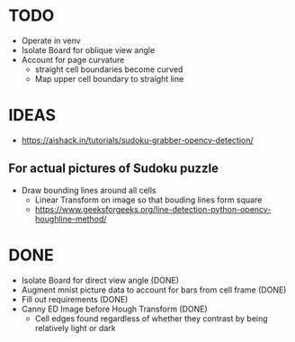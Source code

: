 # TODO
- Operate in venv
- Isolate Board for oblique view angle
- Account for page curvature 
    - straight cell boundaries become curved
    - Map upper cell boundary to straight line

# IDEAS
- https://aishack.in/tutorials/sudoku-grabber-opencv-detection/
## For actual pictures of Sudoku puzzle
- Draw bounding lines around all cells
    - Linear Transform on image so that bouding lines form square
    - https://www.geeksforgeeks.org/line-detection-python-opencv-houghline-method/

# DONE
- Isolate Board for direct view angle (DONE)
- Augment mnist picture data to account for bars from cell frame (DONE)
- Fill out requirements (DONE)
- Canny ED Image before Hough Transform (DONE)
    - Cell edges found regardless of whether they contrast by being relatively light or dark